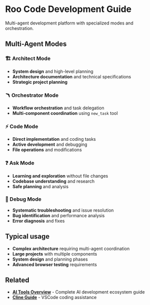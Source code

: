 # Roo Code Development Guide

Multi-agent development platform with specialized modes and orchestration.

## Multi-Agent Modes

### 🏗️ Architect Mode

-   **System design** and high-level planning
-   **Architecture documentation** and technical specifications
-   **Strategic project planning**

### 🪃 Orchestrator Mode

-   **Workflow orchestration** and task delegation
-   **Multi-component coordination** using `new_task` tool

### ⚡ Code Mode

-   **Direct implementation** and coding tasks
-   **Active development** and debugging
-   **File operations** and modifications

### ❓ Ask Mode

-   **Learning and exploration** without file changes
-   **Codebase understanding** and research
-   **Safe planning** and analysis

### 🐛 Debug Mode

-   **Systematic troubleshooting** and issue resolution
-   **Bug identification** and performance analysis
-   **Error diagnosis** and fixes

## Typical usage

-   **Complex architecture** requiring multi-agent coordination
-   **Large projects** with multiple components
-   **System design** and planning phases
-   **Advanced browser testing** requirements

## Related

-   **[AI Tools Overview](overview.md)** - Complete AI development ecosystem guide
-   **[Cline Guide](cline-guide.md)** - VSCode coding assistance
